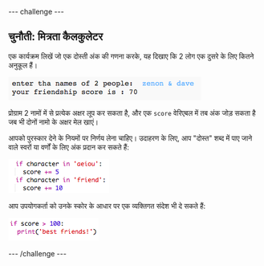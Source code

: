 \--- challenge \---

## चुनौती: मित्रता कैलकुलेटर

एक कार्यक्रम लिखें जो एक दोस्ती अंक की गणना करके, यह दिखाए कि 2 लोग एक दुसरे के लिए कितने अनुकूल हैं।

![स्क्रीनशॉट](images/messages-friends.png)

प्रोग्राम 2 नामों में से प्रत्येक अक्षर लूप कर सकता है, और एक `score` वेरिएबल में तब अंक जोड़ सकता है जब भी दोनों नामो के अक्षर मेल खाएं।

आपको पुरस्कार देने के नियमों पर निर्णय लेना चाहिए। उदाहरण के लिए, आप "दोस्त" शब्द में पाए जाने वाले स्वरों या वर्णों के लिए अंक प्रदान कर सकते हैं:

![स्क्रीनशॉट](images/messages-friends-code.png)

आप उपयोगकर्ता को उनके स्कोर के आधार पर एक व्यक्तिगत संदेश भी दे सकते हैं:

![स्क्रीनशॉट](images/messages-best-friends.png)

\--- /challenge \---
